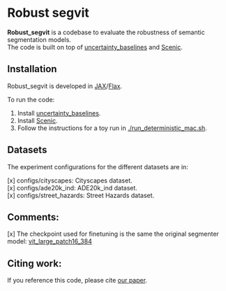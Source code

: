 # Robust segvit

**Robust_segvit** is a codebase to evaluate the robustness of semantic segmentation models. <br>
The code is built on top of [uncertainty_baselines](https://github.com/google/uncertainty-baselines) and [Scenic](https://github.com/google-research/scenic). 

## Installation
Robust_segvit is developed in [JAX](https://github.com/google/jax)/[Flax](https://github.com/google/flax).

To run the code: <br>
1. Install [uncertainty_baselines](https://github.com/google/uncertainty-baselines). <br>
2. Install [Scenic](https://github.com/google-research/scenic). <br>
3. Follow the instructions for a toy run in [./run_deterministic_mac.sh]().

## Datasets
The experiment configurations for the different datasets are in:

[x] configs/cityscapes: Cityscapes dataset. <br>
[x] configs/ade20k_ind: ADE20k_ind dataset. <br>
[x] configs/street_hazards: Street Hazards dataset. <br>

## Comments:
[x] The checkpoint used for finetuning is the same the original segmenter model: [vit_large_patch16_384](https://github.com/rwightman/pytorch-image-models/blob/master/timm/models/vision_transformer.py)

## Citing work:

If you reference this code, please cite [our paper](https://github.com/google/uncertainty-baselines). <br>